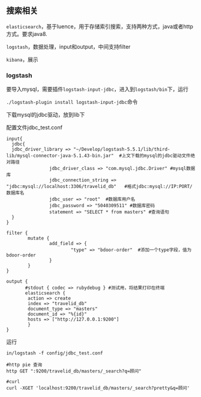 ## 搜索相关

`elasticsearch`，基于luence，用于存储索引搜索，支持两种方式，java或者http方式。要求java8.

`logstash`，数据处理，input和output，中间支持filter

`kibana`，展示

### logstash

要导入mysql，需要插件`logstash-input-jdbc`，进入到`logstash/bin`下，运行

`./logstash-plugin install logstash-input-jdbc`命令

下载mysql的jdbc驱动，放到lib下

配置文件jdbc\_test.conf

```
input{
  jdbc{
  jdbc_driver_library => "~/Develop/logstash-5.5.1/lib/third-lib/mysql-connector-java-5.1.43-bin.jar"  #上文下载的mysql的jdbc驱动文件绝对路径
                jdbc_driver_class => "com.mysql.jdbc.Driver" #mysql数据库
                jdbc_connection_string => "jdbc:mysql://localhost:3306/travelid_db"   #格式jdbc:mysql://IP:PORT/数据库名
                jdbc_user => "root"  #数据库用户名
                jdbc_password => "5040309511" #数据库密码
                statement => "SELECT * from masters" #查询语句
  }
}

filter {
        mutate {
                add_field => {
                        "type" => "bdoor-order"  #添加一个type字段，值为bdoor-order
                }
        }
}

output { 
       #stdout { codec => rubydebug } #测试用，将结果打印在终端
       elasticsearch {
        action => create
        index => "travelid_db"
        document_type => "masters"
        document_id => "%{id}"
        hosts => ["http://127.0.0.1:9200"]
        }
}
```

运行

```
in/logstash -f config/jdbc_test.conf
```

```
#http pie 查询
http GET ":9200/travelid_db/masters/_search?q=顾问"

#curl
curl -XGET 'localhost:9200/travelid_db/masters/_search?pretty&q=顾问'
```



